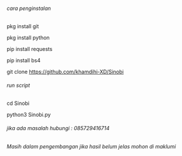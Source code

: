 ###### cara penginstalan
pkg install git

pkg install python

pip install requests

pip install bs4

git clone https://github.com/khamdihi-XD/Sinobi

###### run script
cd Sinobi

python3 Sinobi.py

###### jika ada masalah hubungi : 085729416714
###### Masih dalam pengembangan jika hasil belum jelas mohon di maklumi

